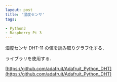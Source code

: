 ```yaml
---
layout: post
title: '湿度センサ'
tags:

- Python3
- Raspberry Pi 3
---
```


湿度センサ DHT-11 の値を読み取りグラフ化する．

ライブラリを使用する．

[https://github.com/adafruit/Adafruit_Python_DHT](https://github.com/adafruit/Adafruit_Python_DHT)


